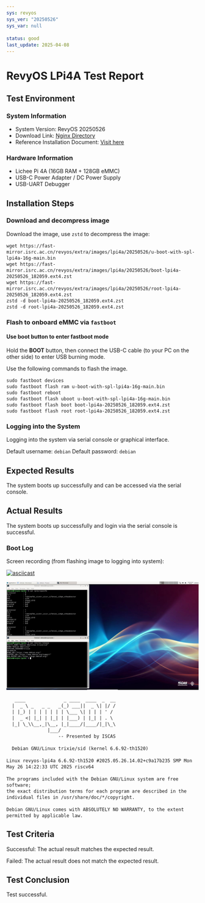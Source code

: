 ```yaml
---
sys: revyos
sys_ver: "20250526"
sys_var: null

status: good
last_update: 2025-04-08
---
```


# RevyOS LPi4A Test Report

## Test Environment

### System Information

- System Version: RevyOS 20250526
- Download Link: [Nginx Directory](https://fast-mirror.isrc.ac.cn/revyos/extra/images/lpi4a/20250526/)
- Reference Installation Document: [Visit here](https://revyos.github.io/docs/)

### Hardware Information

- Lichee Pi 4A (16GB RAM + 128GB eMMC)
- USB-C Power Adapter / DC Power Supply
- USB-UART Debugger

## Installation Steps

### Download and decompress image

Download the image, use `zstd` to decompress the image:

```shell
wget https://fast-mirror.isrc.ac.cn/revyos/extra/images/lpi4a/20250526/u-boot-with-spl-lpi4a-16g-main.bin
wget https://fast-mirror.isrc.ac.cn/revyos/extra/images/lpi4a/20250526/boot-lpi4a-20250526_182059.ext4.zst
wget https://fast-mirror.isrc.ac.cn/revyos/extra/images/lpi4a/20250526/root-lpi4a-20250526_182059.ext4.zst
zstd -d boot-lpi4a-20250526_182059.ext4.zst
zstd -d root-lpi4a-20250526_182059.ext4.zst
```

### Flash to onboard eMMC via `fastboot`

#### Use boot button to enter fastboot mode

Hold the **BOOT** button, then connect the USB-C cable (to your PC on the other side) to enter USB burning mode.

Use the following commands to flash the image.

```shell
sudo fastboot devices
sudo fastboot flash ram u-boot-with-spl-lpi4a-16g-main.bin
sudo fastboot reboot
sudo fastboot flash uboot u-boot-with-spl-lpi4a-16g-main.bin
sudo fastboot flash boot boot-lpi4a-20250526_182059.ext4.zst
sudo fastboot flash root root-lpi4a-20250526_182059.ext4.zst
```

### Logging into the System

Logging into the system via serial console or graphical interface.

Default username: `debian`
Default password: `debian`

## Expected Results

The system boots up successfully and can be accessed via the serial console.

## Actual Results

The system boots up successfully and login via the serial console is successful.

### Boot Log

Screen recording (from flashing image to logging into system):

[![asciicast](https://asciinema.org/a/NI5udds5YK0GqgpJ0XVKop5tV.svg)](https://asciinema.org/a/NI5udds5YK0GqgpJ0XVKop5tV)

![A](A.jpg)

```log
   ____              _ ____  ____  _  __
  |  _ \ _   _ _   _(_) ___||  _ \| |/ /
  | |_) | | | | | | | \___ \| | | | ' / 
  |  _ <| |_| | |_| | |___) | |_| | . \ 
  |_| \_\\__,_|\__, |_|____/|____/|_|\_\
               |___/                    
                   -- Presented by ISCAS

  Debian GNU/Linux trixie/sid (kernel 6.6.92-th1520)

Linux revyos-lpi4a 6.6.92-th1520 #2025.05.26.14.02+c9a17b235 SMP Mon May 26 14:22:33 UTC 2025 riscv64

The programs included with the Debian GNU/Linux system are free software;
the exact distribution terms for each program are described in the
individual files in /usr/share/doc/*/copyright.

Debian GNU/Linux comes with ABSOLUTELY NO WARRANTY, to the extent
permitted by applicable law.
```

## Test Criteria

Successful: The actual result matches the expected result.

Failed: The actual result does not match the expected result.

## Test Conclusion

Test successful.